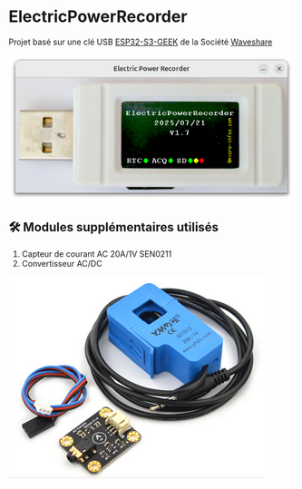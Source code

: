 # ElectricPowerRecorder

Projet basé sur une clé USB [ESP32-S3-GEEK](https://www.waveshare.com/wiki/ESP32-S3-GEEK) de la Société [Waveshare](https://github.com/waveshareteam)<br>

![ESP32-S3-GEEK](ESP32-S3-GEEK-20250721-Init.png)

## 🛠️ Modules supplémentaires utilisés
1. Capteur de courant AC 20A/1V SEN0211
2. Convertisseur AC/DC

![ESP32-S3-GEEK](EPower-Modules-20250722.png)
